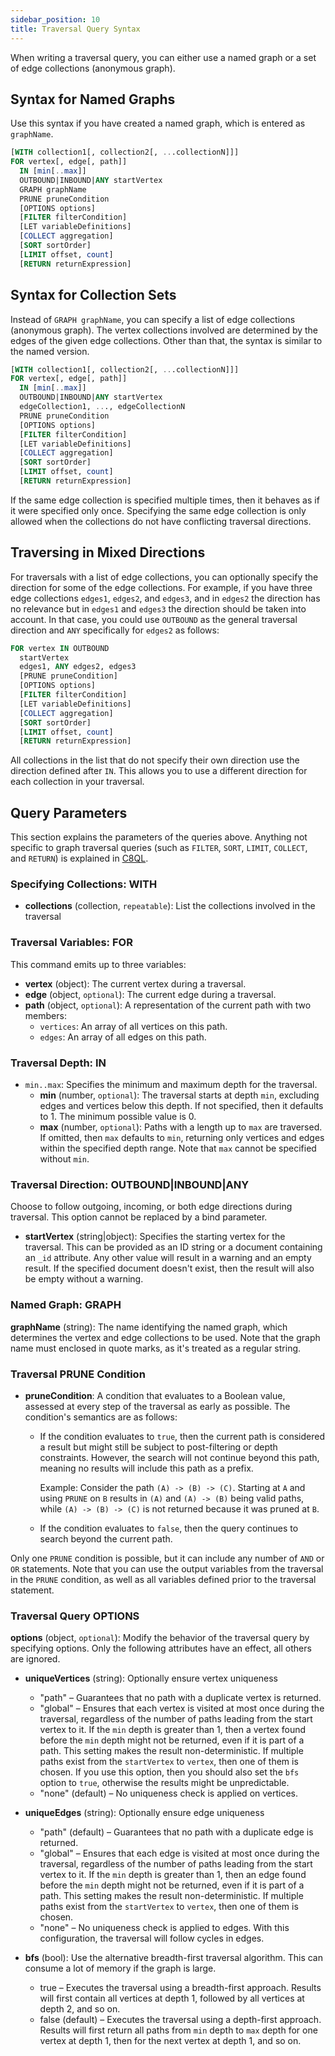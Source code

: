 ```yaml
---
sidebar_position: 10
title: Traversal Query Syntax
---
```


When writing a traversal query, you can either use a named graph or a set of edge collections (anonymous graph).

## Syntax for Named Graphs

Use this syntax if you have created a named graph, which is entered as `graphName`.

```sql
[WITH collection1[, collection2[, ...collectionN]]]
FOR vertex[, edge[, path]]
  IN [min[..max]]
  OUTBOUND|INBOUND|ANY startVertex
  GRAPH graphName
  PRUNE pruneCondition
  [OPTIONS options]
  [FILTER filterCondition]
  [LET variableDefinitions]
  [COLLECT aggregation]
  [SORT sortOrder]
  [LIMIT offset, count]
  [RETURN returnExpression]
```

## Syntax for Collection Sets

Instead of `GRAPH graphName`, you can specify a list of edge collections (anonymous graph). The vertex collections involved are determined by the edges of the given edge collections. Other than that, the syntax is similar to the named version.

```sql
[WITH collection1[, collection2[, ...collectionN]]]
FOR vertex[, edge[, path]]
  IN [min[..max]]
  OUTBOUND|INBOUND|ANY startVertex
  edgeCollection1, ..., edgeCollectionN
  PRUNE pruneCondition
  [OPTIONS options]
  [FILTER filterCondition]
  [LET variableDefinitions]
  [COLLECT aggregation]
  [SORT sortOrder]
  [LIMIT offset, count]
  [RETURN returnExpression]
```

If the same edge collection is specified multiple times, then it behaves as if it were specified only once. Specifying the same edge collection is only allowed when the collections do not have conflicting traversal directions.

## Traversing in Mixed Directions

For traversals with a list of edge collections, you can optionally specify the direction for some of the edge collections. For example, if you have three edge collections `edges1`, `edges2`, and `edges3`, and in `edges2` the direction has no relevance but in `edges1` and `edges3` the direction should be taken into account. In that case, you could use `OUTBOUND` as the general traversal direction and `ANY` specifically for `edges2` as follows:

```sql
FOR vertex IN OUTBOUND
  startVertex
  edges1, ANY edges2, edges3
  [PRUNE pruneCondition]
  [OPTIONS options]
  [FILTER filterCondition]
  [LET variableDefinitions]
  [COLLECT aggregation]
  [SORT sortOrder]
  [LIMIT offset, count]
  [RETURN returnExpression]
```

All collections in the list that do not specify their own direction use the direction defined after `IN`. This allows you to use a different direction for each collection in your traversal.

## Query Parameters

This section explains the parameters of the queries above. Anything not specific to graph traversal queries (such as `FILTER`, `SORT`, `LIMIT`, `COLLECT`, and `RETURN`) is explained in [C8QL](../../../../compute/queryworkers/queries/c8ql/).

### Specifying Collections: WITH

- **collections** (collection, `repeatable`): List the collections involved in the traversal

### Traversal Variables: FOR

This command emits up to three variables:

- **vertex** (object): The current vertex during a traversal.
- **edge** (object, `optional`): The current edge during a traversal.
- **path** (object, `optional`): A representation of the current path with two members:
  - `vertices`: An array of all vertices on this path.
  - `edges`: An array of all edges on this path.

### Traversal Depth: IN

- `min..max`: Specifies the minimum and maximum depth for the traversal.
  - **min** (number, `optional`): The traversal starts at depth `min`, excluding edges and vertices below this depth. If not specified, then it defaults to 1. The minimum possible value is 0.
  - **max** (number, `optional`): Paths with a length up to `max` are traversed. If omitted, then `max` defaults to `min`, returning only vertices and edges within the specified depth range. Note that `max` cannot be specified without `min`.

### Traversal Direction: OUTBOUND|INBOUND|ANY

Choose to follow outgoing, incoming, or both edge directions during traversal. This option cannot be replaced by a bind parameter.

- **startVertex** (string|object): Specifies the starting vertex for the traversal. This can be provided as an ID string or a document containing an `_id` attribute. Any other value will result in a warning and an empty result. If the specified document doesn't exist, then the result will also be empty without a warning.

### Named Graph: GRAPH

**graphName** (string): The name identifying the named graph, which determines the vertex and edge collections to be used. Note that the graph name must enclosed in quote marks, as it's treated as a regular string.

### Traversal PRUNE Condition

- **pruneCondition**: A condition that evaluates to a Boolean value, assessed at every step of the traversal as early as possible. The condition's semantics are as follows:

  - If the condition evaluates to `true`, then the current path is considered a result but might still be subject to post-filtering or depth constraints. However, the search will not continue beyond this path, meaning no results will include this path as a prefix.
  
    Example: Consider the path `(A) -> (B) -> (C)`. Starting at `A` and using `PRUNE` on `B` results in `(A)` and `(A) -> (B)` being valid paths, while `(A) -> (B) -> (C)` is not returned because it was pruned at `B`.

  - If the condition evaluates to `false`, then the query continues to search beyond the current path.

Only one `PRUNE` condition is possible, but it can include any number of `AND` or `OR` statements. Note that you can use the output variables from the traversal in the `PRUNE` condition, as well as all variables defined prior to the traversal statement.

### Traversal Query OPTIONS

**options** (object, `optional`): Modify the behavior of the traversal query by specifying options. Only the following attributes have an effect, all others are ignored.

- **uniqueVertices** (string): Optionally ensure vertex uniqueness
  - "path" – Guarantees that no path with a duplicate vertex is returned.
  - "global" –  Ensures that each vertex is visited at most once during the traversal, regardless of the number of paths leading from the start vertex to it. If the `min` depth is greater than 1, then a vertex found before the `min` depth might not be returned, even if it is part of a path. This setting makes the result non-deterministic. If multiple paths exist from the `startVertex` to `vertex`, then one of them is chosen. If you use this option, then you should also set the `bfs` option to `true`, otherwise the results might be unpredictable.
  - "none" (default) – No uniqueness check is applied on vertices.

- **uniqueEdges** (string): Optionally ensure edge uniqueness
  - "path" (default) – Guarantees that no path with a duplicate edge is returned.
  - "global" – Ensures that each edge is visited at most once during the traversal, regardless of the number of paths leading from the start vertex to it. If the `min` depth is greater than 1, then an edge found before the `min` depth might not be returned, even if it is part of a path. This setting makes the result non-deterministic. If multiple paths exist from the `startVertex` to `vertex`, then one of them is chosen.
  - "none" – No uniqueness check is applied to edges. With this configuration, the traversal will follow cycles in edges.

- **bfs** (bool): Use the alternative breadth-first traversal algorithm. This can consume a lot of memory if the graph is large.
  - true – Executes the traversal using a breadth-first approach. Results will first contain all vertices at depth 1, followed by all vertices at depth 2, and so on.
  - false (default) – Executes the traversal using a depth-first approach. Results will first return all paths from `min` depth to `max` depth for one vertex at depth 1, then for the next vertex at depth 1, and so on.
